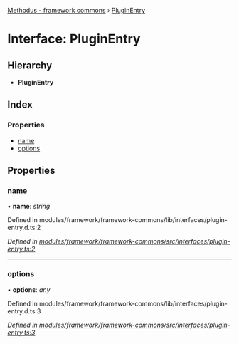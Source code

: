 [Methodus - framework commons](../globals.md) › [PluginEntry](pluginentry.md)

# Interface: PluginEntry

## Hierarchy

* **PluginEntry**

## Index

### Properties

* [name](pluginentry.md#name)
* [options](pluginentry.md#options)

## Properties

###  name

• **name**: *string*

Defined in modules/framework/framework-commons/lib/interfaces/plugin-entry.d.ts:2

*Defined in [modules/framework/framework-commons/src/interfaces/plugin-entry.ts:2](https://github.com/nodulusteam/methodus.dev/blob/9fa5503/modules/framework/framework-commons/src/interfaces/plugin-entry.ts#L2)*

___

###  options

• **options**: *any*

Defined in modules/framework/framework-commons/lib/interfaces/plugin-entry.d.ts:3

*Defined in [modules/framework/framework-commons/src/interfaces/plugin-entry.ts:3](https://github.com/nodulusteam/methodus.dev/blob/9fa5503/modules/framework/framework-commons/src/interfaces/plugin-entry.ts#L3)*
